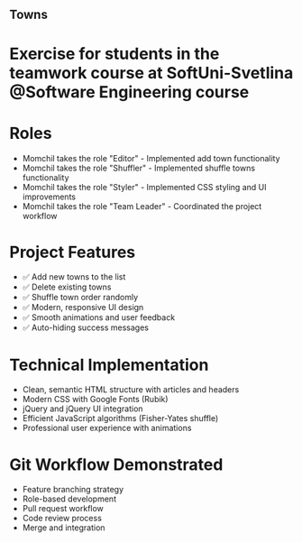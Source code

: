 ## Towns
# Exercise for students in the teamwork course at SoftUni-Svetlina @Software Engineering course

# Roles
- Momchil takes the role "Editor" - Implemented add town functionality
- Momchil takes the role "Shuffler" - Implemented shuffle towns functionality  
- Momchil takes the role "Styler" - Implemented CSS styling and UI improvements
- Momchil takes the role "Team Leader" - Coordinated the project workflow

# Project Features
- ✅ Add new towns to the list
- ✅ Delete existing towns
- ✅ Shuffle town order randomly
- ✅ Modern, responsive UI design
- ✅ Smooth animations and user feedback
- ✅ Auto-hiding success messages

# Technical Implementation
- Clean, semantic HTML structure with articles and headers
- Modern CSS with Google Fonts (Rubik)
- jQuery and jQuery UI integration
- Efficient JavaScript algorithms (Fisher-Yates shuffle)
- Professional user experience with animations

# Git Workflow Demonstrated
- Feature branching strategy
- Role-based development
- Pull request workflow
- Code review process
- Merge and integration
